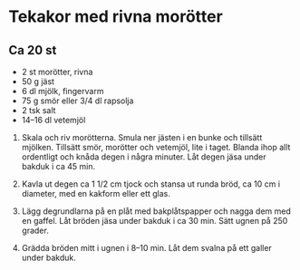 # Tekakor med rivna morötter
## Ca 20 st

- 2 st morötter, rivna
- 50 g jäst
- 6 dl mjölk, fingervarm
- 75 g smör eller 3/4 dl rapsolja
- 2 tsk salt
- 14–16 dl vetemjöl

1. Skala och riv morötterna. Smula ner jästen i en bunke och tillsätt mjölken. Tillsätt smör, morötter och vetemjöl, lite i taget. Blanda ihop allt ordentligt och knåda degen i några minuter. Låt degen jäsa under bakduk i ca 45 min.

2. Kavla ut degen ca 1 1/2 cm tjock och stansa ut runda bröd, ca 10 cm i diameter, med en kakform eller ett glas.

3. Lägg degrundlarna på en plåt med bakplåtspapper och nagga dem med en gaffel. Låt bröden jäsa under bakduk i ca 30 min. Sätt ugnen på 250 grader.

4. Grädda bröden mitt i ugnen i 8–10 min. Låt dem svalna på ett galler under bakduk.
